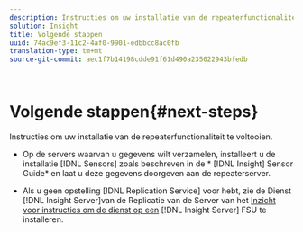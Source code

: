 ```yaml
---
description: Instructies om uw installatie van de repeaterfunctionaliteit te voltooien.
solution: Insight
title: Volgende stappen
uuid: 74ac9ef3-11c2-4af0-9901-edbbcc8ac0fb
translation-type: tm+mt
source-git-commit: aec1f7b14198cdde91f61d490a235022943bfedb

---
```



# Volgende stappen{#next-steps}

Instructies om uw installatie van de repeaterfunctionaliteit te voltooien.

* Op de servers waarvan u gegevens wilt verzamelen, installeert u de installatie [!DNL Sensors] zoals beschreven in de * [!DNL Insight] Sensor Guide* en laat u deze gegevens doorgeven aan de repeaterserver.

* Als u geen opstelling [!DNL Replication Service] voor hebt, zie de Dienst [!DNL Insight Server]van de Replicatie van de Server van het [Inzicht voor instructies om de dienst op een](../../../../home/c-inst-svr/c-ins-svr-rep-svc/c-ins-svr-rep-svc.md#concept-926e654e80d943a0b6ac44a82a510d92) [!DNL Insight Server] FSU te installeren.


